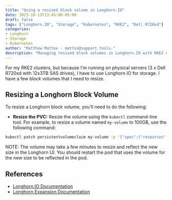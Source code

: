 ```yaml
---
title: "Using a resized block volume in Longhorn.IO"
date: 2023-10-13T13:45:00-05:00
draft: false
tags: ["Longhorn.IO", "Storage", "Kubernetes", "RKE2", "Dell R720xd"]
categories:
- Longhorn
- Storage
- Kubernetes
author: "Matthew Mattox - mattox@support.tools."
description: "Managing resized block volumes in Longhorn.IO with RKE2 on Dell R720xd servers."
---
```


For my RKE2 clusters, but because I'm running on physical servers (3 x Dell R720xd with 12x3TB SAS drives), I have to use Longhorn.IO for storage. I have a few block volumes that I need to resize.

## Resizing a Longhorn Block Volume

To resize a Longhorn block volume, you'll need to do the following:

- **Resize the PVC:** Resize the volume using the `kubectl` command-line tool. For example, to resize a volume named `my-volume` to 100GB, use the following command:

```bash
kubectl patch persistentvolumeclaim my-volume -p '{"spec":{"resources":{"requests":{"storage":"100Gi"}}}}'
```

NOTE: The volume may take a few minutes to resize and reflect the new size in the Longhorn UI. You should restart the pod that uses the volume for the new size to be reflected in the pod.

## References

- [Longhorn.IO Documentation](https://longhorn.io/docs/)
- [Longhorn Expansion Documentation](https://longhorn.io/docs/1.5.1/volumes-and-nodes/expansion/)
